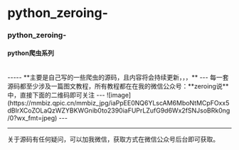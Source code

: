 # python_zeroing-
###  python_zeroing-
#### python爬虫系列
<br>
-----
**主要是自己写的一些爬虫的源码，且内容将会持续更新，，，**
---
每一套源码都至少涉及一篇图文教程，所有教程都在在我的微信公众号：**zeroing说**中，直接下面的二维码即可关注
---
![image](https://mmbiz.qpic.cn/mmbiz_jpg/iaPpEE0NQ6YLscAM6MboNtMCpFOxx5dBIrXCoZOLaQzWZYBKWGnib0to2390iaFUPrLZufG9d6Wx2fSNJsoBRk0ng/0?wx_fmt=jpeg)
---
<br>

---
关于源码有任何疑问，可以加我微信，获取方式在微信公众号后台即可获取。



